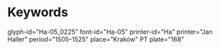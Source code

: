 # Keywords
glyph-id="Ha-05_0225"
font-id="Ha-05"
printer-id="Ha"
printer="Jan Haller"
period="1505–1525"
place="Kraków"
PT plate="168"
